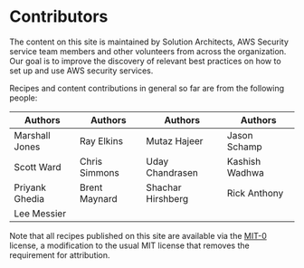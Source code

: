 # Contributors

The content on this site is maintained by Solution Architects, AWS Security service team members and other volunteers from across the organization. Our goal is to improve the discovery of relevant best practices on how to set up and use AWS security services.

Recipes and content contributions in general so far are from the following
people:

| Authors      | Authors                          | Authors               | Authors |
| ----------- | ------------------------------------ |--------------------|---------|
|   Marshall Jones     |  Ray Elkins | Mutaz Hajeer | Jason Schamp |
| Scott Ward  | Chris Simmons | Uday Chandrasen |  Kashish Wadhwa |
| Priyank Ghedia | Brent Maynard | Shachar Hirshberg | Rick Anthony |
| Lee Messier | | | |

Note that all recipes published on this site are available via the
[MIT-0][mit0] license, a modification to the usual MIT license
that removes the requirement for attribution.

[mit0]: https://github.com/aws/mit-0